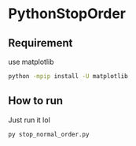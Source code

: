 # PythonStopOrder
## Requirement
use matplotlib 
```sh
python -mpip install -U matplotlib
```
## How to run
Just run it lol
```py
py stop_normal_order.py
```
